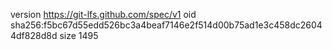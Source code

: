 version https://git-lfs.github.com/spec/v1
oid sha256:f5bc67d55edd526bc3a4beaf7146e2f514d00b75ad1e3c458dc26044df828d8d
size 1495
